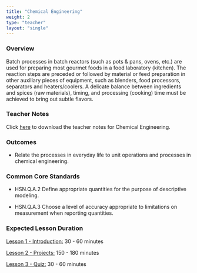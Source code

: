 ```yaml
---
title: "Chemical Engineering"
weight: 2
type: "teacher" 
layout: "single"
---
```


### Overview

Batch processes in batch reactors (such as pots & pans, ovens, etc.) are used for preparing most gourmet foods in a food laboratory (kitchen). The reaction steps are preceded or followed by material or feed preparation in other auxiliary pieces of equipment, such as blenders, food processors, separators and heaters/coolers. A delicate balance between ingredients and spices (raw materials), timing, and processing (cooking) time must be achieved to bring out subtle flavors.

### Teacher Notes
Click <a href="https://docs.google.com/document/d/1rk3uXS9SjBlS08EAMo7wPwAiLJCHxUudH2G72NSKZEc/edit?usp=sharing" target="_blank">here</a> to download the teacher notes for Chemical Engineering.

### Outcomes
* Relate the processes in everyday life to unit operations and processes in chemical engineering. 

### Common Core Standards
* HSN.Q.A.2  Define appropriate quantities for the purpose of descriptive modeling.

* HSN.Q.A.3  Choose a level of accuracy appropriate to limitations on measurement when reporting quantities.

### Expected Lesson Duration

[Lesson 1 - Introduction:](http://intro-to-engineering-design.lsupathways.org/4_unit_4/chemical-engineering/1_lesson_1/) 30 - 60 minutes

[Lesson 2 - Projects:](http://intro-to-engineering-design.lsupathways.org/4_unit_4/chemical-engineering/2_lesson_2/) 150 - 180 minutes

[Lesson 3 - Quiz:](http://intro-to-engineering-design.lsupathways.org/4_unit_4/chemical-engineering/3_lesson_3/) 30 - 60 minutes

